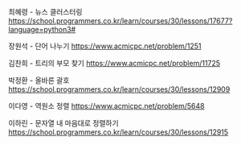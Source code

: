 최혜령 - 뉴스 클러스터링 https://school.programmers.co.kr/learn/courses/30/lessons/17677?language=python3#

장원석 - 단어 나누기 https://www.acmicpc.net/problem/1251

김찬희 - 트리의 부모 찾기 https://www.acmicpc.net/problem/11725

박정환 - 올바른 괄호 https://school.programmers.co.kr/learn/courses/30/lessons/12909

이다영 - 역원소 정렬 https://www.acmicpc.net/problem/5648

이하린 - 문자열 내 마음대로 정렬하기 https://school.programmers.co.kr/learn/courses/30/lessons/12915
